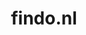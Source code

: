 ---
layout: post
title: "findo.nl"
internal_url: "/dutchgov/findo.nl.html"
subdomains_count: 2
all_subdomains_count: 2
urls_count: 2
ssl_rank: 0
http_rank: 89
url_link: /data/findo.nl/urls.txt
all_subdomains_link: /data/findo.nl/all_subdomains.txt
subdomains_link: /data/findo.nl/subdomains.txt
categories: dutchgov
---